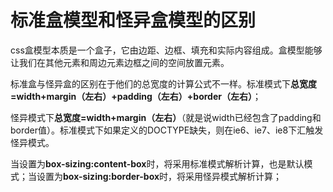 # 标准盒模型和怪异盒模型的区别

​    css盒模型本质是一个盒子，它由边距、边框、填充和实际内容组成。盒模型能够让我们在其他元素和周边元素边框之间的空间放置元素。

​    标准盒与怪异盒的区别在于他们的总宽度的计算公式不一样。标准模式下**总宽度=width+margin（左右）+padding（左右）+border（左右）**；

怪异模式下**总宽度=width+margin（左右）**（就是说width已经包含了padding和border值）。标准模式下如果定义的DOCTYPE缺失，则在ie6、ie7、ie8下汇触发怪异模式。

当设置为**box-sizing:content-box**时，将采用标准模式解析计算，也是默认模式；当设置为**box-sizing:border-box**时，将采用怪异模式解析计算；


